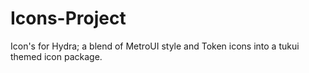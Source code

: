 Icons-Project
=============

Icon's for Hydra; a blend of MetroUI style and Token icons into a tukui themed icon package.